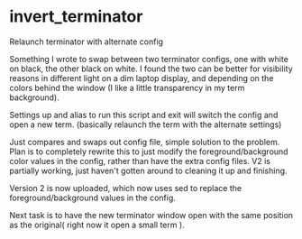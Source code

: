 # invert_terminator
Relaunch terminator with alternate config

Something I wrote to swap between two terminator configs, one with white on black, the other black on white.  I found the two can be better for visibility reasons in different light on a dim laptop display, and depending on the colors behind the window (I like a little transparency in my term background).

Settings up and alias to run this script and exit will switch the config and open a new term. (basically relaunch the term with the alternate settings)

Just compares and swaps out config file, simple solution to the problem.  Plan is to completely rewrite this to just modify the foreground/background color values in the config, rather than have the extra config files.  V2 is partially working, just haven't gotten around to cleaning it up and finishing.

Version 2 is now uploaded, which now uses sed to replace the foreground/background values in the config.

Next task is to have the new terminator window open with the same position as the original( right now it open a small term ).